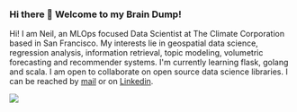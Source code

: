 ### Hi there 👋 Welcome to my Brain Dump!

<!--
**NeilBardhan/NeilBardhan** is a ✨ _special_ ✨ repository because its `README.md` (this file) appears on your GitHub profile.

Here are some ideas to get you started:

- 🔭 I’m currently working on ...
- 🌱 I’m currently learning ...
- 👯 I’m looking to collaborate on ...
- 🤔 I’m looking for help with ...
- 💬 Ask me about ...
- 📫 How to reach me: ...
- 😄 Pronouns: ...
- ⚡ Fun fact: ...
-->

Hi! I am Neil, an MLOps focused Data Scientist at The Climate Corporation based in San Francisco. My interests lie in geospatial data science, regression analysis, information retrieval, topic modeling, volumetric forecasting and recommender systems. I'm currently learning flask, golang and scala. I am open to collaborate on open source data science libraries. I can be reached by [mail](mailto:indraneil.bardhan@gmail.com) or on [Linkedin](https://www.linkedin.com/in/neilbardhan/).


<img src = "https://github-readme-stats.vercel.app/api?username=NeilBardhan&show_icons=true&text_color=fff&bg_color=151515&title_color=fff">
